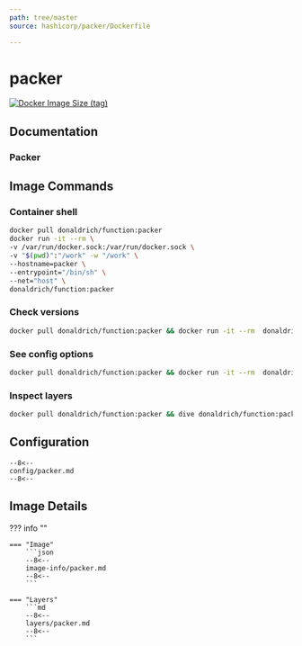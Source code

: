 ```yaml
---
path: tree/master
source: hashicorp/packer/Dockerfile

---
```


# packer

[![Docker Image Size (tag)](https://img.shields.io/docker/image-size/donaldrich/function/packer?color=blue&label=donaldrich/function:packer&logo=docker&style=flat-square)](https://hub.docker.com/r/donaldrich/function/packer)

## Documentation

### Packer

## Image Commands

### Container shell

```sh
docker pull donaldrich/function:packer
docker run -it --rm \
-v /var/run/docker.sock:/var/run/docker.sock \
-v "$(pwd)":"/work" -w "/work" \
--hostname=packer \
--entrypoint="/bin/sh" \
--net="host" \
donaldrich/function:packer
```

### Check versions

```sh
docker pull donaldrich/function:packer && docker run -it --rm  donaldrich/function:packer validate
```

### See config options

```sh
docker pull donaldrich/function:packer && docker run -it --rm  donaldrich/function:packer help
```

### Inspect layers

```sh
docker pull donaldrich/function:packer && dive donaldrich/function:packer
```

## Configuration

```
--8<--
config/packer.md
--8<--
```

## Image Details

??? info ""

    === "Image"
        ```json
        --8<--
        image-info/packer.md
        --8<--
        ```

    === "Layers"
        ```md
        --8<--
        layers/packer.md
        --8<--
        ```

